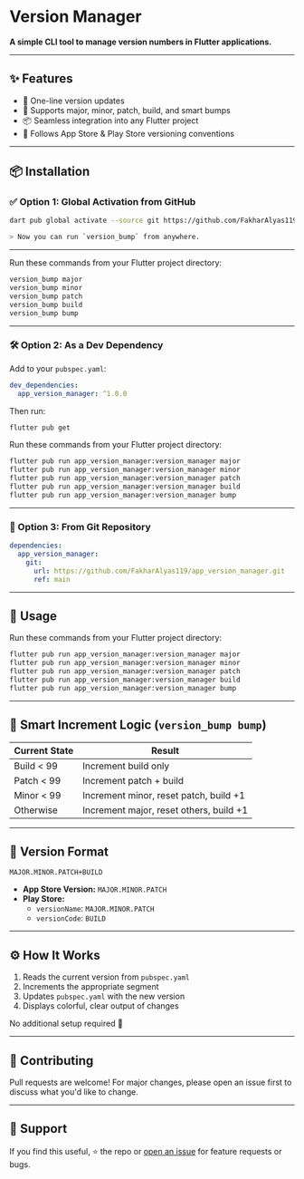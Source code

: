 # Version Manager

**A simple CLI tool to manage version numbers in Flutter applications.**

---

## ✨ Features

- 🚀 One-line version updates
- 🔢 Supports major, minor, patch, build, and smart bumps
- 📦 Seamless integration into any Flutter project
- 🎯 Follows App Store & Play Store versioning conventions

---

## 📦 Installation

### ✅ Option 1: Global Activation from GitHub

```bash
dart pub global activate --source git https://github.com/FakharAlyas119/app_version_manager.git

> Now you can run `version_bump` from anywhere.
```
---


Run these commands from your Flutter project directory:

```bash
version_bump major
version_bump minor
version_bump patch
version_bump build
version_bump bump
```
---

### 🛠️ Option 2: As a Dev Dependency

Add to your `pubspec.yaml`:

```yaml
dev_dependencies:
  app_version_manager: ^1.0.0
```

Then run:

```bash
flutter pub get
```
Run these commands from your Flutter project directory:

```bash
flutter pub run app_version_manager:version_manager major
flutter pub run app_version_manager:version_manager minor
flutter pub run app_version_manager:version_manager patch
flutter pub run app_version_manager:version_manager build
flutter pub run app_version_manager:version_manager bump
```
---

### 🔗 Option 3: From Git Repository

```yaml
dependencies:
  app_version_manager:
    git:
      url: https://github.com/FakharAlyas119/app_version_manager.git
      ref: main
```

---

## 🚀 Usage

Run these commands from your Flutter project directory:

```bash
flutter pub run app_version_manager:version_manager major
flutter pub run app_version_manager:version_manager minor
flutter pub run app_version_manager:version_manager patch
flutter pub run app_version_manager:version_manager build
flutter pub run app_version_manager:version_manager bump
```

---

## 🧠 Smart Increment Logic (`version_bump bump`)

| Current State        | Result                          |
|----------------------|----------------------------------|
| Build < 99           | Increment build only             |
| Patch < 99           | Increment patch + build          |
| Minor < 99           | Increment minor, reset patch, build +1 |
| Otherwise            | Increment major, reset others, build +1 |

---

## 🧾 Version Format

```
MAJOR.MINOR.PATCH+BUILD
```

- **App Store Version:** `MAJOR.MINOR.PATCH`
- **Play Store:**
  - `versionName`: `MAJOR.MINOR.PATCH`
  - `versionCode`: `BUILD`

---





## ⚙️ How It Works

1. Reads the current version from `pubspec.yaml`
2. Increments the appropriate segment
3. Updates `pubspec.yaml` with the new version
4. Displays colorful, clear output of changes

No additional setup required 🎉

---

## 🙌 Contributing

Pull requests are welcome! For major changes, please open an issue first to discuss what you'd like to change.

---

## 💬 Support

If you find this useful, ⭐️ the repo or [open an issue](https://github.com/FakharAlyas119/app_version_manager/issues) for feature requests or bugs.


